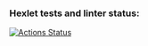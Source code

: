 ### Hexlet tests and linter status:
[![Actions Status](https://github.com/VasilievPavelP/layout-designer-project-59/workflows/hexlet-check/badge.svg)](https://github.com/VasilievPavelP/layout-designer-project-59/actions)